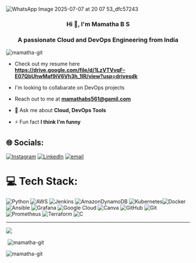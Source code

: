   ![WhatsApp Image 2025-07-07 at 20 07 53_dfc57243](https://github.com/user-attachments/assets/76461963-b525-49b2-bea1-36145e0ea4d7)

<h3 align="center"> Hi 👋, I'm Mamatha B S

<h3 align="center">A passionate Cloud and DevOps Engineering from India</h3>

<p align="left"> <img src="https://komarev.com/ghpvc/?username=mamatha-git&label=Profile%20views&color=0e75b6&style=flat" alt="mamatha-git" /> </p>

- Check out my resume here **https://drive.google.com/file/d/1LzVTVvqF-E07QbUhwMaf9iV6Vh3h_1IR/view?usp=drivesdk**
  
- I'm looking to collabarate on DevOps projects

- Reach out to me at **mamathabs561@gamil.com**

- 💬 Ask me about **Cloud, DevOps Tools**


- ⚡ Fun fact **I think I'm funny**

## 🌐 Socials:
[![Instagram](https://img.shields.io/badge/Instagram-%23E4405F.svg?logo=Instagram&logoColor=white)](https://instagram.com/mamatha_savithri) [![LinkedIn](https://img.shields.io/badge/LinkedIn-%230077B5.svg?logo=linkedin&logoColor=white)](https://linkedin.com/in/www.linkedln.comin/mamathabs) [![email](https://img.shields.io/badge/Email-D14836?logo=gmail&logoColor=white)](mailto:mamathabs561@gmail.com) 

# 💻 Tech Stack:
![Python](https://img.shields.io/badge/python-3670A0?style=for-the-badge&logo=python&logoColor=ffdd54) ![AWS](https://img.shields.io/badge/AWS-%23FF9900.svg?style=for-the-badge&logo=amazon-aws&logoColor=white) ![Jenkins](https://img.shields.io/badge/jenkins-%232C5263.svg?style=for-the-badge&logo=jenkins&logoColor=white) ![AmazonDynamoDB](https://img.shields.io/badge/Amazon%20DynamoDB-4053D6?style=for-the-badge&logo=Amazon%20DynamoDB&logoColor=white) ![Kubernetes](https://img.shields.io/badge/kubernetes-%23326ce5.svg?style=for-the-badge&logo=kubernetes&logoColor=white)![Docker](https://img.shields.io/badge/docker-%230db7ed.svg?style=for-the-badge&logo=docker&logoColor=white) ![Ansible](https://img.shields.io/badge/ansible-%231A1918.svg?style=for-the-badge&logo=ansible&logoColor=white) ![Grafana](https://img.shields.io/badge/grafana-%23F46800.svg?style=for-the-badge&logo=grafana&logoColor=white) ![Google Cloud](https://img.shields.io/badge/GoogleCloud-%234285F4.svg?style=for-the-badge&logo=google-cloud&logoColor=white) ![Canva](https://img.shields.io/badge/Canva-%2300C4CC.svg?style=for-the-badge&logo=Canva&logoColor=white) ![GitHub](https://img.shields.io/badge/github-%23121011.svg?style=for-the-badge&logo=github&logoColor=white) ![Git](https://img.shields.io/badge/git-%23F05033.svg?style=for-the-badge&logo=git&logoColor=white) ![Prometheus](https://img.shields.io/badge/Prometheus-E6522C?style=for-the-badge&logo=Prometheus&logoColor=white) ![Terraform](https://img.shields.io/badge/terraform-%235835CC.svg?style=for-the-badge&logo=terraform&logoColor=white) ![C](https://img.shields.io/badge/c-%2300599C.svg?style=for-the-badge&logo=c&logoColor=white)

---
[![](https://visitcount.itsvg.in/api?id=Mamatha&icon=0&color=0)](https://visitcount.itsvg.in)

<p>&nbsp;<img align="center" src="https://github-readme-stats.vercel.app/api?username=mamatha-git&show_icons=true&locale=en" alt="mamatha-git" /></p>

<p><img align="center" src="https://github-readme-streak-stats.herokuapp.com/?user=mamatha-git&" alt="mamatha-git" /></p>


  

  
<!-- Proudly created with GPRM ( https://gprm.itsvg.in ) -->

